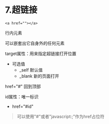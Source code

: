 # 7.超链接

`<a href=""></a>` 

行内元素

可以嵌套出它自身外的任何元素

 

target属性：用来指定超链接打开位置

+ 可选值
  + _self 默认值
  + _blank 新的页面打开

href="#" 回到顶部

id属性：唯一标识

+ href="#id"

> 可以使用"#"或者"javascript:;"作为href占位符
